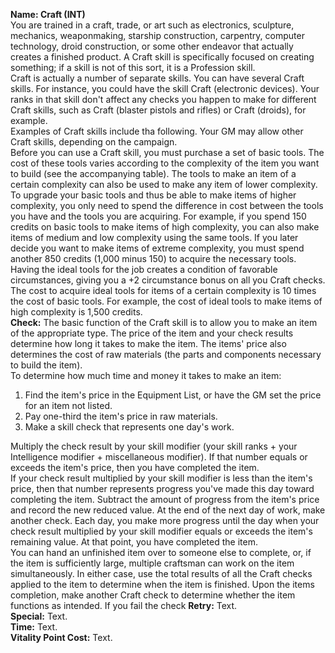 **Name: Craft (INT)**  
You are trained in a craft, trade, or art such as electronics, sculpture, mechanics, weaponmaking, starship construction, carpentry, computer technology, droid construction, or some other endeavor that actually creates a finished product. A Craft skill is specifically focused on creating something; if a skill is not of this sort, it is a Profession skill.  
Craft is actually a number of separate skills. You can have several Craft skills. For instance, you could have the skill Craft (electronic devices). Your ranks in that skill don't affect any checks you happen to make for different Craft skills, such as Craft (blaster pistols and rifles) or Craft (droids), for example.  
Examples of Craft skills include tha following. Your GM may allow other Craft skills, depending on the campaign.  
Before you can use a Craft skill, you must purchase a set of basic tools. The cost of these tools varies according to the complexity of the item you want to build (see the accompanying table). The tools to make an item of a certain complexity can also be used to make any item of lower complexity. To upgrade your basic tools and thus be able to make items of higher complexity, you only need to spend the difference in cost between the tools you have and the tools you are acquiring. For example, if you spend 150 credits on basic tools to make items of high complexity, you can also make items of medium and low complexity using the same tools. If you later decide you want to make items of extreme complexity, you must spend another 850 credits (1,000 minus 150) to acquire the necessary tools.  
Having the ideal tools for the job creates a condition of favorable circumstances, giving you a +2 circumstance bonus on all you Craft checks. The cost to acquire ideal tools for items of a certain complexity is 10 times the cost of basic tools. For example, the cost of ideal tools to make items of high complexity is 1,500 credits.  
**Check:** The basic function of the Craft skill is to allow you to make an item of the appropriate type. The price of the item and your check results determine how long it takes to make the item. The items' price also determines the cost of raw materials (the parts and components necessary to build the item).  
To determine how much time and money it takes to make an item:  

1. Find the item's price in the Equipment List, or have the GM set the price for an item not listed.  
2. Pay one-third the item's price in raw materials.  
3. Make a skill check that represents one day's work.  

Multiply the check result by your skill modifier (your skill ranks + your Intelligence modifier + miscellaneous modifier). If that number equals or exceeds the item's price, then you have completed the item.  
If your check result multiplied by your skill modifier is less than the item's price, then that number represents progress you've made this day toward completing the item. Subtract the amount of progress from the item's price and record the new reduced value. At the end of the next day of work, make another check. Each day, you make more progress until the day when your check result multiplied by your skill modifier equals or exceeds the item's remaining value. At that point, you have completed the item.  
You can hand an unfinished item over to someone else to complete, or, if the item is sufficiently large, multiple craftsman can work on the item simultaneously. In either case, use the total results of all the Craft checks applied to the item to determine when the item is finished. Upon the items completion, make another Craft check to determine whether the item functions as intended. If you fail the check
**Retry:** Text.   
**Special:** Text.  
**Time:** Text.  
**Vitality Point Cost:** Text.  
